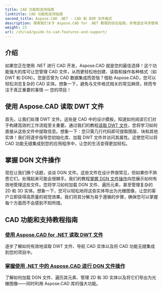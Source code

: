 ```yaml
---
title: CAD 功能和支持指南
linktitle: CAD 功能和支持指南
second_title: Aspose.CAD .NET - CAD 和 BIM 文件格式
description: 探索我们关于 Aspose.CAD for .NET 教程的综合指南，非常适合寻求使用 CAD 功能增强其软件的开发人员。
weight: 23
url: /zh/cad/guide-to-cad-features-and-support/
---
```

## 介绍

如果您正在使用 .NET 进行 CAD 开发，Aspose.CAD 就是您的最佳选择！这个功能强大的库可让您管理 CAD 文件，从而更轻松地创建、读取和操作各种格式（如 DWT 和 DGN）。您是否曾为 CAD 数据集成而苦恼？借助 Aspose.CAD，您可以轻松浏览复杂的 CAD 实体。想象一下，避免与文件格式相关的常见麻烦，转而专注于真正重要的事情 — 您的项目！

## 使用 Aspose.CAD 读取 DWT 文件

首先，让我们处理 DWT 文件。这些是 CAD 中的设计模板，知道如何阅读它们对于构建高效的工作流程至关重要。通过我们的教程[读取 DWT 文件](./read-dwt-files/)，您将学习如何直接从这些文件中提取信息。想象一下：您只需几行代码即可提取图层、块和其他实体！我们将逐步指导您初始化库、加载 DWT 文件并访问其属性。这使您可以将 CAD 功能无缝集成到您的应用程序中，让您的生活变得更加轻松。

## 掌握 DGN 文件操作

现在让我们换个话题，谈谈 DGN 文件。这些文件在设计界很常见，但如果你不熟悉它们，处理起来可能会很棘手。我们的教程[掌握 DGN 文件操作](./mastering-dgn-file-manipulation/)向您展示如何有效地管理这些文件。您将学习如何加载 DGN 文件、遍历元素，甚至管理复杂的 2D 和 3D 实体。想象一下，您可以轻松地将这些实体导出为光栅图像，让您的客户立即获得高质量的视觉效果。我们将其分解为易于遵循的步骤，确保您可以掌握每个方面而不会感到不知所措。

## CAD 功能和支持教程指南
### [使用 Aspose.CAD for .NET 读取 DWT 文件](./read-dwt-files/)
逐步了解如何有效地读取 DWT 文件、导航 CAD 实体以及将 CAD 功能无缝集成到您的项目中。
### [掌握使用 .NET 中的 Aspose.CAD 进行 DGN 文件操作](./mastering-dgn-file-manipulation/)
了解如何加载 DGN 文件、遍历其元素、管理 2D 和 3D 实体以及将它们导出为光栅图像——同时利用 Aspose.CAD 库的强大功能。